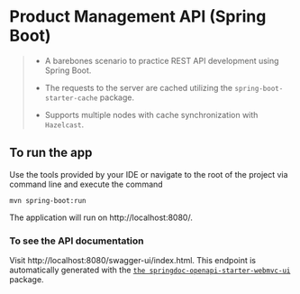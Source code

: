 # Product Management API (Spring Boot)

> - A barebones scenario to practice REST API development using Spring Boot.
>
> - The requests to the server are cached utilizing the `spring-boot-starter-cache` package.
>
> - Supports multiple nodes with cache synchronization with `Hazelcast`.

## To run the app

Use the tools provided by your IDE or navigate to the root of the project via command line and execute the command

```shell
mvn spring-boot:run
```

The application will run on http://localhost:8080/.

### To see the API documentation

Visit http://localhost:8080/swagger-ui/index.html. This endpoint is automatically generated with the
[`the springdoc-openapi-starter-webmvc-ui`](https://central.sonatype.com/artifact/org.springdoc/springdoc-openapi-starter-webmvc-ui)
package.
